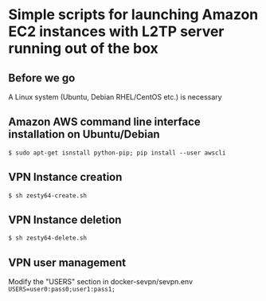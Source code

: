 # Simple scripts for launching Amazon EC2 instances with L2TP server running out of the box

## Before we go
   A Linux system (Ubuntu, Debian RHEL/CentOS etc.) is necessary

## Amazon AWS command line interface installation on Ubuntu/Debian
   `$ sudo apt-get isnstall python-pip; pip install --user awscli`

## VPN Instance creation
   `$ sh zesty64-create.sh`

## VPN Instance deletion
   `$ sh zesty64-delete.sh`

## VPN user management
   Modify the "USERS" section in docker-sevpn/sevpn.env
   `USERS=user0:pass0;user1:pass1;`
